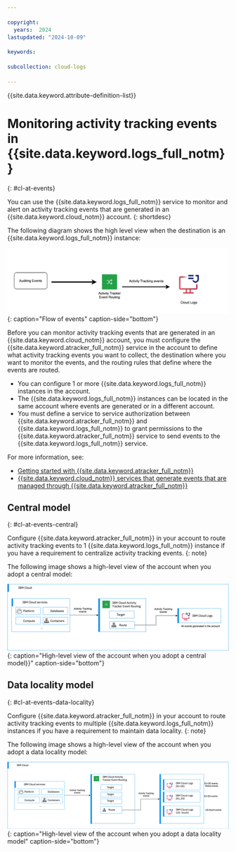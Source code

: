```yaml
---

copyright:
  years:  2024
lastupdated: "2024-10-09"

keywords:

subcollection: cloud-logs

---
```


{{site.data.keyword.attribute-definition-list}}



# Monitoring activity tracking events in {{site.data.keyword.logs_full_notm}}
{: #cl-at-events}

You can use the {{site.data.keyword.logs_full_notm}} service to monitor and alert on activity tracking events that are generated in an {{site.data.keyword.cloud_notm}} account.
{: shortdesc}


The following diagram shows the high level view when the destination is an {{site.data.keyword.logs_full_notm}} instance:

![Flow of events](images/telemetry-events.png "Flow of events"){: caption="Flow of events" caption-side="bottom"}


Before you can monitor activity tracking events that are generated in an {{site.data.keyword.cloud_notm}} account, you must configure the {{site.data.keyword.atracker_full_notm}} service in the account to define what activity tracking events you want to collect, the destination where you want to monitor the events, and the routing rules that define where the events are routed.

- You can configure 1 or more {{site.data.keyword.logs_full_notm}} instances in the account.
- The {{site.data.keyword.logs_full_notm}} instances can be located in the same account where events are generated or in a different account.
- You must define a service to service authorization between {{site.data.keyword.atracker_full_notm}} and {{site.data.keyword.logs_full_notm}} to grant permissions to the {{site.data.keyword.atracker_full_notm}} service to send events to the {{site.data.keyword.logs_full_notm}} service.

For more information, see:
- [Getting started with {{site.data.keyword.atracker_full_notm}}](/docs/atracker?topic=atracker-getting-started)
- [{{site.data.keyword.cloud_notm}} services that generate events that are managed through {{site.data.keyword.atracker_full_notm}}](/docs/atracker?topic=atracker-cloud_services_atracker)

## Central model
{: #cl-at-events-central}


Configure {{site.data.keyword.atracker_full_notm}} in your account to route activity tracking events to 1 {{site.data.keyword.logs_full_notm}} instance if you have a requirement to centralize activity tracking events.
{: note}

The following image shows a high-level view of the account when you adopt a central model:

![High-level view of the account when you adopt a central model](/images/migration-atracker-central.svg "Account overview of handling activity tracking events."){: caption="High-level view of the account when you adopt a central model}}" caption-side="bottom"}

## Data locality model
{: #cl-at-events-data-locality}


Configure {{site.data.keyword.atracker_full_notm}} in your account to route activity tracking events to multiple {{site.data.keyword.logs_full_notm}} instances if you have a requirement to maintain data locality.
{: note}

The following image shows a high-level view of the account when you adopt a data locality model:

![High-level view of the account when you adopt a data locality model](/images/migration-atracker-many.svg "Account overview of handling activity tracking events."){: caption="High-level view of the account when you adopt a data locality model" caption-side="bottom"}
